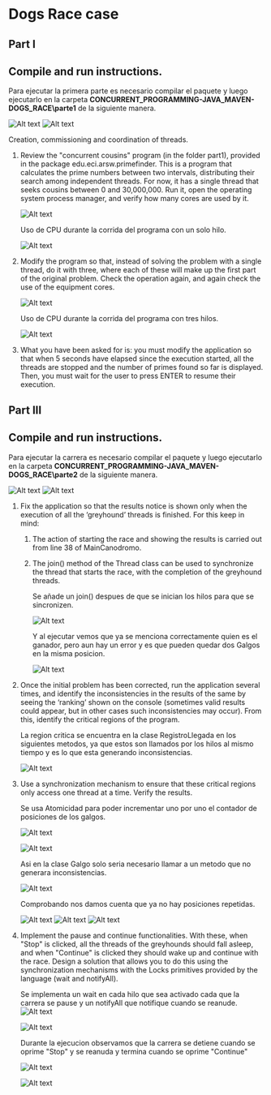# Dogs Race case

## Part I

## Compile and run instructions.

Para ejecutar la primera parte es necesario compilar el paquete y luego ejecutarlo en la carpeta **CONCURRENT_PROGRAMMING-JAVA_MAVEN-DOGS_RACE\parte1** de la siguiente manera.

![Alt text](img/Compile1.1.JPG)
![Alt text](img/Compile1.2.JPG) 

Creation, commissioning and coordination of threads.

1.	Review the "concurrent cousins" program (in the folder part1), provided in the package edu.eci.arsw.primefinder. This is a program that calculates the prime numbers between two intervals, distributing their search among independent threads. For now, it has a single thread that seeks cousins ​​between 0 and 30,000,000. Run it, open the operating system process manager, and verify how many cores are used by it.

	![Alt text](img/1.1.1.JPG "CountThread") 
	
	Uso de CPU durante la corrida del programa con un solo hilo.
	
	![Alt text](img/1.1.JPG "CountThread") 

2.	Modify the program so that, instead of solving the problem with a single thread, do it with three, where each of these will make up the first part of the original problem. Check the operation again, and again check the use of the equipment cores.
	
	![Alt text](img/1.2.1.JPG "CountThread") 
	
	Uso de CPU durante la corrida del programa con tres hilos.
	
	![Alt text](img/1.2.2.JPG "CountThread")

3.	What you have been asked for is: you must modify the application so that when 5 seconds have elapsed since the execution started, all the threads are stopped and the number of primes ​​found so far is displayed. Then, you must wait for the user to press ENTER to resume their execution.

## Part III

## Compile and run instructions.

Para ejecutar la carrera es necesario compilar el paquete y luego ejecutarlo en la carpeta **CONCURRENT_PROGRAMMING-JAVA_MAVEN-DOGS_RACE\parte2** de la siguiente manera.

![Alt text](img/Compile2.1.JPG)
![Alt text](img/Compile2.2.JPG) 


1.	Fix the application so that the results notice is shown only when the execution of all the ‘greyhound’ threads is finished. For this keep in mind:
	1.	The action of starting the race and showing the results is carried out from line 38 of MainCanodromo.
	2.	The join() method of the Thread class can be used to synchronize the thread that starts the race, with the completion of the greyhound threads.

		Se añade un join() despues de que se inician los hilos para que se sincronizen. 
	
		![Alt text](img/3.1.1.JPG "CountThread") 
	
		Y al ejecutar vemos que ya se menciona correctamente quien es el ganador, pero aun hay un error y es que pueden quedar dos Galgos en la misma posicion.
	
		![Alt text](img/3.1.2.JPG "CountThread") 

2.	Once the initial problem has been corrected, run the application several times, and identify the inconsistencies in the results of the same by seeing the ‘ranking’ shown on the console (sometimes valid results could appear, but in other cases such inconsistencies may occur). From this, identify the critical regions of the program.

	La region critica se encuentra en la clase RegistroLlegada en los siguientes metodos, ya que estos son llamados por los hilos al mismo tiempo y es lo que esta generando inconsistencias.
	
	![Alt text](img/3.2.JPG "CountThread")

3.	Use a synchronization mechanism to ensure that these critical regions only access one thread at a time. Verify the results.

	Se usa Atomicidad para poder incrementar uno por uno el contador de posiciones de los galgos.
	
	![Alt text](img/3.3.1.JPG "CountThread")
	
	![Alt text](img/3.3.2.JPG "CountThread")
	
	Asi en la clase Galgo solo seria necesario llamar a un metodo que no generara inconsistencias.
	
	![Alt text](img/3.3.3.JPG "CountThread")
	
	Comprobando nos damos cuenta que ya no hay posiciones repetidas.
	
	![Alt text](img/3.3.4.JPG "CountThread")
	![Alt text](img/3.3.5.JPG "CountThread")
	![Alt text](img/3.3.6.JPG "CountThread")

4.	Implement the pause and continue functionalities. With these, when "Stop" is clicked, all the threads of the greyhounds should fall asleep, and when "Continue" is clicked they should wake up and continue with the race. Design a solution that allows you to do this using the synchronization mechanisms with the Locks primitives provided by the language (wait and notifyAll).
	
	Se implementa un wait en cada hilo que sea activado cada que la carrera se pause y un notifyAll que notifique cuando se reanude.
	![Alt text](img/3.4.1.JPG "CountThread")
	
	![Alt text](img/3.4.2.JPG "CountThread")
	
	Durante la ejecucion observamos que la carrera se detiene cuando se oprime "Stop" y se reanuda y termina cuando se oprime "Continue"
	
	![Alt text](img/3.4.3.JPG "CountThread")
	
	![Alt text](img/3.4.4.JPG "CountThread")